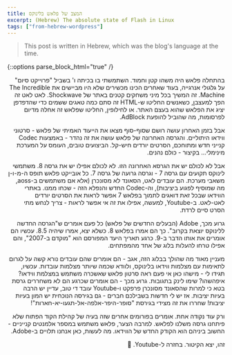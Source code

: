 ```yaml
---
title: המצב של פלאש בלינוקס
excerpt: (Hebrew) The absolute state of Flash in Linux
tags: ["from-hebrew-wordpress"]
---
```


> This post is written in Hebrew, which was the blog's language at the time.

{::options parse_block_html="true" /}

<div dir="rtl">

בהתחלה פלאש היה משהו קטן וחמוד. השתמשתי בו בכיתה ו' בשביל "פרוייקט סיום" על גלגולי אנרגייה, בעוד שאחרים הכינו מכשירים שלא היו מביישים את The Incredible Machine. זה המשיך בכל מיני משחקים קטנים באתר של Shockwave. לאט לאט זה הפך למעצבן, כשאנשים החליטו ש-HTML זה סתם כמה טאגים ששמים כדי שהדפדפן יציג את הפלאש שהוא בעצם האתר. או לחילופין, החליטו שפלאש זה אחלה מדיום לפרסומות, מה שהוביל להופעת AdBlock.

אבל בזמן האחרון עושה רושם שסוף-סוף מצאו את הייעוד האמיתי של פלאש - סרטוני ווידאו היתוליים. והגרסה האחרונה של פלאש עושה את זה נהדר - באמצעות Codec קנייני חדש ומתוחכם, הסרטים יורדים חיש-קל. הביצועים טובים, העומס על המערכת מינימלי... בקיצור - כולם נהנים.

אבל לא לכולם יש את הגרסא האחרונה הזו. לא לכולם אפילו יש את גרסה 8. משתמשי לינוקס תקועים עם גרסה 7 - וגרסה גרועה של גרסה 7. כל אובייקט פלאש תופס ה-מ-ו-ן משאבי מערכת. הם עובדים לאט, הסאונד לא מסונכרן (אלא אם משתמשים ב-aoss, מה שמוסיף לפגוע ביציבות), וה-Codec החדש והנפלא הזה - שכחו ממנו. באתרי הווידאו שבכל זאת דואגים לתמוך בפלאש 7 אפשר לראות את הסרטים יורדים לאט-לאט. ב-Youtube, למעשה, אפילו את זה אי אפשר לראות - צריך לנחש מתי הסרט סיים לרדת.

גרוע מכך, Adobe (הבעלים החדשים של פלאש) כל פעם אומרים ש"הגרסה החדשה ללינוקס יוצאת בקרוב". כך הם אמרו בפלאש 8. כשלא יצא, אמרו שיהיה 8.5. עכשיו הם אומרים את אותו הדבר ב-9. כרגע תאריך היעד המפורסם הוא "מוקדם ב-2007", והם אפילו טרחו להעלות בלוג של אחד מהמפתחים.

מעניין מאוד מה שהולך בבלוג הזה, אגב - הם אומרים שהם עובדים נורא קשה על לגרום לתאימות עם מצלמות ווידאו בלינוקס, ולוודא שכמה שיותר מצלמות עובדות. עכשיו, תגידו לי - מישהו כאן אי פעם ראה סרטון פלאש שאשכרה משתמש במצלמת ווידאו? איפהשהו? שימו לינק בתגובות. גרוע מכך - הם אומרים שכרגע הם לא משחררים גרסת בטא כי למרות שהסאונד מסונכרן פרפקט ו-Youtube עובד די טוב, עדיין יש הרבה בעיות יציבות. אז יש לי חדשות בשבילכם חברים - גם בגירסה הנוכחית יש המון בעיות יציבות! שחררו את זה מצידי בגירסת "סופר-היפר-אלפה-אל-תגעו-יא-חארות"!

ורק עוד נקודה אחת. אומרים בפורומים אחרים שזה בעיה של קהילת הקוד הפתוח שלא פיתחנו גרסה משלנו לפלאש. למרבה הצער, פלאש משתמש במספר אלמנטים קנייניים - החשוב ביניהם הוא הקודק החדש של הווידאו. מה לעשות, כאן אנחנו תלויים ב-Adobe.

זהו, יצא הקיטור. בחזרה ל-Youtube. 🙂

</div>

